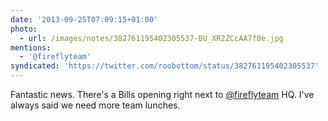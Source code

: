 ```yaml
---
date: '2013-09-25T07:09:15+01:00'
photo:
  - url: /images/notes/382761195402305537-BU_XR2ZCcAA7f0e.jpg
mentions:
  - '@fireflyteam'
syndicated: 'https://twitter.com/roobottom/status/382761195402305537'
---
```

Fantastic news. There's a Bills opening right next to [@fireflyteam](https://twitter.com/@fireflyteam) HQ. I've always said we need more team lunches. 
